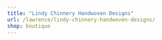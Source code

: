 ```yaml
---
title: "Lindy Chinnery Handwoven Designs"
url: /lawrence/lindy-chinnery-handwoven-designs/
shop: boutique
---
```

